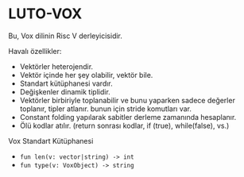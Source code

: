 # LUTO-VOX

Bu, Vox dilinin Risc V derleyicisidir.

Havalı özellikler:
- Vektörler heterojendir.
- Vektör içinde her şey olabilir, vektör bile.
- Standart kütüphanesi vardır.
- Değişkenler dinamik tiplidir.
- Vektörler birbiriyle toplanabilir ve bunu yaparken sadece değerler toplanır, tipler atlanır. bunun için stride komutları var.
- Constant folding yapılarak sabitler derleme zamanında hesaplanır.
- Ölü kodlar atılır. (return sonrası kodlar, if (true), while(false), vs.)

Vox Standart Kütüphanesi
- `fun len(v: vector|string) -> int`
- `fun type(v: VoxObject) -> string`
